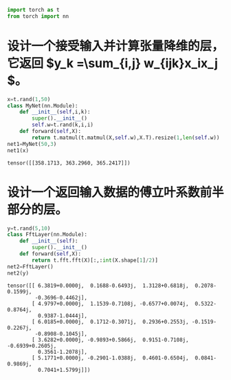 ```python
import torch as t
from torch import nn
```

# 设计一个接受输入并计算张量降维的层，它返回 $y_k =\sum_{i,j} w_{ijk}x_ix_j $。


```python
x=t.rand(1,50)
class MyNet(nn.Module):
    def __init__(self,i,k):
        super().__init__()
        self.w=t.rand(k,i,i)
    def forward(self,X):
        return t.matmul(t.matmul(X,self.w),X.T).resize(1,len(self.w))
net1=MyNet(50,3)
net1(x)
```




    tensor([[358.1713, 363.2960, 365.2417]])



# 设计一个返回输入数据的傅立叶系数前半部分的层。


```python
y=t.rand(5,10)
class FftLayer(nn.Module):
    def __init__(self):
        super().__init__()
    def forward(self,X):
        return t.fft.fft(X)[:,:int(X.shape[1]/2)]
net2=FftLayer()
net2(y)
```




    tensor([[ 6.3819+0.0000j,  0.1688-0.6493j,  1.3128+0.6818j,  0.2078-0.1599j,
             -0.3696-0.4462j],
            [ 4.9797+0.0000j,  1.1539-0.7108j, -0.6577+0.0074j,  0.5322-0.8764j,
              0.9387-1.0444j],
            [ 6.0185+0.0000j,  0.1712-0.3071j,  0.2936+0.2553j, -0.1519-0.2267j,
             -0.8908-0.1045j],
            [ 3.6282+0.0000j, -0.9893+0.5866j,  0.9151-0.7108j, -0.6939+0.2605j,
              0.3561-1.2078j],
            [ 5.1771+0.0000j, -0.2901-1.0388j,  0.4601-0.6504j,  0.0841-0.9869j,
              0.7041+1.5799j]])


